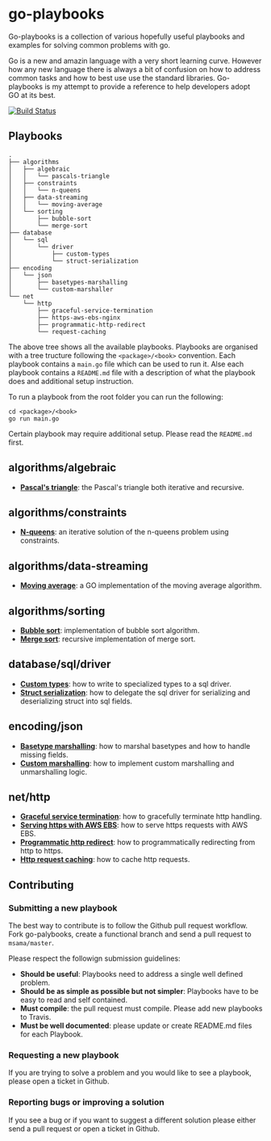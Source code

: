 # go-playbooks
Go-playbooks is a collection of various hopefully useful playbooks and examples for solving common problems with go.

Go is a new and amazin language with a very short learning curve. However how any new language there is always a bit of confusion on how to address common tasks and how to best use use the standard libraries. Go-playbooks is my attempt to provide a reference to help developers adopt GO at its best.

[![Build Status](https://travis-ci.org/msama/go-playbooks.svg?branch=master)](https://travis-ci.org/msama/go-playbooks)

## Playbooks

```
.
├── algorithms
│   ├── algebraic
│   │   └── pascals-triangle
│   ├── constraints
│   │   └── n-queens
│   ├── data-streaming
│   │   └── moving-average
│   └── sorting
│       ├── bubble-sort
│       └── merge-sort
├── database
│   └── sql
│       └── driver
│           ├── custom-types
│           └── struct-serialization
├── encoding
│   └── json
│       ├── basetypes-marshalling
│       └── custom-marshaller
└── net
    └── http
        ├── graceful-service-termination
        ├── https-aws-ebs-nginx
        ├── programmatic-http-redirect
        └── request-caching

```

The above tree shows all the available playbooks. Playbooks are organised with a tree tructure following the `<package>/<book>` convention. Each playbook contains a `main.go` file which can be used to run it. Alse each playbook contains a `README.md` file with a description of what the playbook does and additional setup instruction.

To run a playbook from the root folder you can run the following:
```
cd <package>/<book>
go run main.go
```
Certain playbook may require additional setup. Please read the `README.md` first.

## algorithms/algebraic

* <b>[Pascal's triangle](https://github.com/msama/go-playbooks/tree/master/algorithms/algebraic/pascals-triangle)</b>: the Pascal's triangle both iterative and recursive.

## algorithms/constraints

* <b>[N-queens](https://github.com/msama/go-playbooks/tree/master/algorithms/constraints/n-queens)</b>: an iterative solution of the n-queens problem using constraints.

## algorithms/data-streaming

* <b>[Moving average](https://github.com/msama/go-playbooks/tree/master/algorithms/data-streaming/moving-average)</b>: a GO implementation of the moving average algorithm.

## algorithms/sorting
* <b>[Bubble sort](https://github.com/msama/go-playbooks/tree/master/algorithms/sorting/bubble-sort)</b>: implementation of bubble sort algorithm.
* <b>[Merge sort](https://github.com/msama/go-playbooks/tree/master/algorithms/sorting/merge-sort)</b>: recursive implementation of merge sort.

## database/sql/driver

* <b>[Custom types](https://github.com/msama/go-playbooks/tree/master/database/sql/driver/custom-types)</b>: how to write to specialized types to a sql driver.
* <b>[Struct serialization](https://github.com/msama/go-playbooks/tree/master/database/sql/driver/struct-serialization)</b>: how to delegate the sql driver for serializing and deserializing struct into sql fields.

## encoding/json

* <b>[Basetype marshalling](https://github.com/msama/go-playbooks/tree/master/encoding/json/basetypes-marshalling)</b>: how to marshal basetypes and how to handle missing fields.
* <b>[Custom marshalling](https://github.com/msama/go-playbooks/tree/master/encoding/json/custom-marshaller)</b>: how to implement custom marshalling and unmarshalling logic.

## net/http

* <b>[Graceful service termination](https://github.com/msama/go-playbooks/tree/master/net/http/graceful-service-termination)</b>: how to gracefully terminate http handling.
* <b>[Serving https with AWS EBS](https://github.com/msama/go-playbooks/tree/master/net/http/https-aws-ebs-nginx)</b>: how to serve https requests with AWS EBS.
* <b>[Programmatic http redirect](https://github.com/msama/go-playbooks/tree/master/net/http/programmatic-http-redirect)</b>: how to programmatically redirecting from http to https.
* <b>[Http request caching](https://github.com/msama/go-playbooks/tree/master/net/http/request-caching)</b>: how to cache http requests.


## Contributing

### Submitting a new playbook

The best way to contribute is to follow the Github pull request workflow. Fork go-palybooks, create a functional branch and send a pull request to `msama/master`. 

Please respect the followign submission guidelines:
* <b>Should be useful</b>: Playbooks need to address a single well defined problem.
* <b>Should be as simple as possible but not simpler</b>: Playbooks have to be easy to read and self contained.
* <b>Must compile</b>: the pull request must compile. Please add new playbooks to Travis.
* <b>Must be well documented</b>: please update or create README.md files for each Playbook.

### Requesting a new playbook

If you are trying to solve a problem and you would like to see a playbook, please open a ticket in Github.

### Reporting bugs or improving a solution

If you see a bug or if you want to suggest a different solution please either send a pull request or open a ticket in Github.
